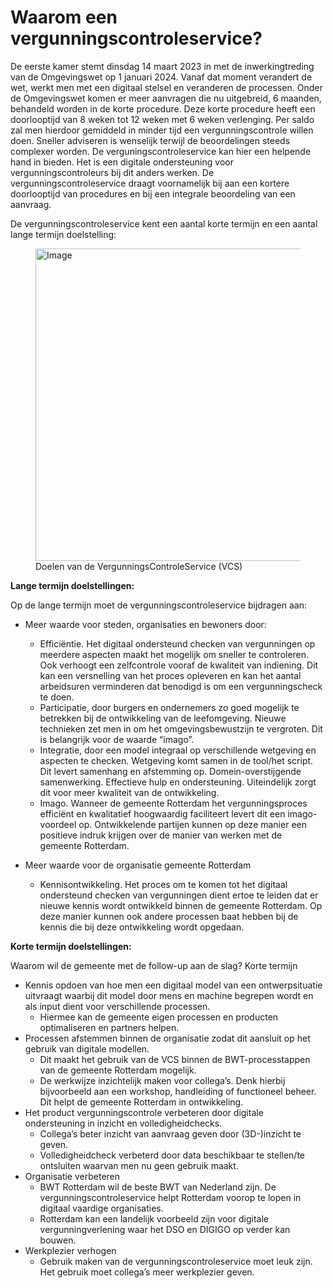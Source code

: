 # Waarom een vergunningscontroleservice?

De eerste kamer stemt dinsdag 14 maart 2023 in met de inwerkingtreding van de Omgevingswet op 1 januari 2024. Vanaf dat moment verandert de wet, werkt men met een digitaal stelsel en veranderen de processen. Onder de Omgevingswet komen er meer aanvragen die nu uitgebreid, 6 maanden, behandeld worden in de korte procedure. Deze korte procedure heeft een doorlooptijd van 8 weken tot 12 weken met 6 weken verlenging. Per saldo zal men hierdoor gemiddeld in minder tijd een vergunningscontrole willen doen. Sneller adviseren is wenselijk terwijl de beoordelingen steeds complexer worden. De verguningscontroleservice kan hier een helpende hand in bieden. Het is een digitale ondersteuning voor vergunningscontroleurs bij dit anders werken. De vergunningscontroleservice draagt voornamelijk bij aan een kortere doorlooptijd van procedures en bij een integrale beoordeling van een aanvraag.


De vergunningscontroleservice kent een aantal korte termijn en een aantal lange termijn doelstelling: 

<figure>
<img src=".\h\media\Waarom VergunningControleService.jpg"alt="Image" style="width:500px;">
<figcaption> Doelen van de VergunningsControleService (VCS) </caption>
</figure>

**Lange termijn doelstellingen:** 

Op de lange termijn moet de vergunningscontroleservice bijdragen aan: 
*	Meer waarde voor steden, organisaties en bewoners door:
    *	Efficiëntie. Het digitaal ondersteund checken van vergunningen op meerdere aspecten maakt het mogelijk om sneller te controleren. Ook verhoogt een zelfcontrole vooraf de kwaliteit van indiening. Dit kan een versnelling van het proces opleveren en kan het aantal arbeidsuren verminderen dat benodigd is om een vergunningscheck te doen. 
    *	Participatie, door burgers en ondernemers zo goed mogelijk te betrekken bij de ontwikkeling van de leefomgeving. Nieuwe technieken zet men in om het omgevingsbewustzijn te vergroten. Dit is belangrijk voor de waarde “imago”. 
    *	Integratie, door een model integraal op verschillende wetgeving en aspecten te checken. Wetgeving komt samen in de tool/het script. Dit levert samenhang en afstemming op. Domein-overstijgende samenwerking. Effectieve hulp en ondersteuning. Uiteindelijk zorgt dit voor meer kwaliteit van de ontwikkeling. 
    * Imago. Wanneer de gemeente Rotterdam het vergunningsproces efficiënt en kwalitatief hoogwaardig faciliteert levert dit een imago-voordeel op. Ontwikkelende partijen kunnen op deze manier een positieve indruk krijgen over de manier van werken met de gemeente Rotterdam. 

*	Meer waarde voor de organisatie gemeente Rotterdam
    * Kennisontwikkeling. Het proces om te komen tot het digitaal ondersteund checken van vergunningen dient ertoe te leiden dat er nieuwe kennis wordt ontwikkeld binnen de gemeente Rotterdam. Op deze manier kunnen ook andere processen baat hebben bij de kennis die bij deze ontwikkeling wordt opgedaan.   

**Korte termijn doelstellingen:** 

Waarom wil de gemeente met de follow-up aan de slag? Korte termijn
*	Kennis opdoen van hoe men een digitaal model van een ontwerpsituatie uitvraagt waarbij dit model door mens en machine begrepen wordt en als input dient voor verschillende processen. 
    *	Hiermee kan de gemeente eigen processen en producten optimaliseren en partners helpen.  
*	Processen afstemmen binnen de organisatie zodat dit aansluit op het gebruik van digitale modellen. 
    *	Dit maakt het gebruik van de VCS  binnen de BWT-processtappen van de gemeente Rotterdam mogelijk.  
    *	De werkwijze inzichtelijk maken voor collega’s. Denk hierbij bijvoorbeeld aan een workshop, handleiding of functioneel beheer. Dit helpt de gemeente Rotterdam in ontwikkeling.
*	Het product vergunningscontrole verbeteren door digitale ondersteuning in inzicht en volledigheidchecks. 
    *	Collega’s beter inzicht van aanvraag geven door (3D-)inzicht te geven.
    *	Volledigheidcheck verbeterd door data beschikbaar te stellen/te ontsluiten waarvan men nu geen gebruik maakt. 
*	Organisatie verbeteren 
    *	BWT Rotterdam wil de beste BWT van Nederland zijn. De vergunningscontroleservice helpt Rotterdam voorop te lopen in digitaal vaardige organisaties.  
    *	Rotterdam kan een landelijk voorbeeld zijn voor digitale vergunningverlening waar het DSO en DIGIGO op verder kan bouwen.
*	Werkplezier verhogen 
    *	Gebruik maken van de vergunningscontroleservice moet leuk zijn. Het gebruik moet collega’s meer werkplezier geven.
